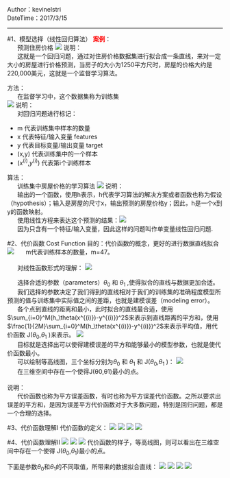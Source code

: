 
Author：kevinelstri <br>
DateTime：2017/3/15

----------
#1、模型选择（线性回归算法）
**<font color='red'>案例</font>**：<br>
&#160;&#160;&#160;&#160;&#160;&#160;预测住房价格
![](http://i.imgur.com/yTTK5Ed.png)
说明：<br>
&#160;&#160;&#160;&#160;&#160;&#160;这就是一个回归问题，通过对住房价格数据集进行拟合成一条直线，来对一定大小的房屋进行价格预测，当房子的大小为1250平方尺时，房屋的价格大约是220,000美元，这就是一个监督学习算法。<br>

方法：<br>
&#160;&#160;&#160;&#160;&#160;&#160;在监督学习中，这个数据集称为训练集<br>
![](http://i.imgur.com/fQKFipF.png)
说明：<br>
&#160;&#160;&#160;&#160;&#160;&#160;对回归问题进行标记：

- m 代表训练集中样本的数量
- x 代表特征/输入变量 features
- y 代表目标变量/输出变量 target 
- (x,y) 代表训练集中的一个样本
- ($x^{(i)}$,$y^{(i)}$) 代表第i个训练样本

算法：<br>
&#160;&#160;&#160;&#160;&#160;&#160;训练集中房屋价格的学习算法
![](http://i.imgur.com/80X6Qwc.png)
说明：<br>
&#160;&#160;&#160;&#160;&#160;&#160;输出的一个函数，使用h表示，h代表学习算法的解决方案或者函数也称为假设（hypothesis）；输入是房屋的尺寸x，输出预测的房屋价格y；因此，h是一个x到y的函数映射。<br>
&#160;&#160;&#160;&#160;&#160;&#160;使用线性方程来表达这个预测的结果：![](http://i.imgur.com/udS3iOC.png)<br>
&#160;&#160;&#160;&#160;&#160;&#160;因为只含有一个特征/输入变量，因此这样的问题叫作单变量线性回归问题.

#2、代价函数 Cost Function
目的：代价函数的概念，更好的进行数据直线拟合
![](http://i.imgur.com/vgySrN8.png)
&#160;&#160;&#160;&#160;&#160;&#160;m代表训练样本的数量，m=47。<br>
<br>
&#160;&#160;&#160;&#160;&#160;&#160;对线性函数形式的理解：
![](http://i.imgur.com/RMaFYq5.png)

&#160;&#160;&#160;&#160;&#160;&#160;选择合适的参数（parameters）$\theta_0$ 和 $\theta_1$ ,使得拟合的直线与数据更加合适。<br>
&#160;&#160;&#160;&#160;&#160;&#160;我们选择的参数决定了我们得到的直线相对于我们的训练集的准确程度模型所预测的值与训练集中实际值之间的差距，也就是建模误差（modeling error）。
&#160;&#160;&#160;&#160;&#160;&#160;各个点到直线的距离和最小，此时拟合的直线最合适，使用$\sum_{i=0}^M(h_\theta(x^{(i)})-y^{(i)})^2$来表示到直线距离的平方和，使用$\frac{1}{2M}\sum_{i=0}^M(h_\theta(x^{(i)})-y^{(i)})^2$来表示平均值，用代价函数 J($\theta_0$,$\theta_1$ )来表示。
![](http://i.imgur.com/X9rMZ0o.png)<br>
&#160;&#160;&#160;&#160;&#160;&#160;目标就是选择出可以使得建模误差的平方和能够最小的模型参数，也就是使代价函数最小。<br>
&#160;&#160;&#160;&#160;&#160;&#160;可以绘制等高线图，三个坐标分别为$\theta_0$ 和 $\theta_1$ 和 J($\theta_0$,$\theta_1$ )：
![](http://i.imgur.com/OGXPNaN.png)<br>
&#160;&#160;&#160;&#160;&#160;&#160;在三维空间中存在一个使得J(θ0,θ1)最小的点。<br>
<br>
说明：<br>
&#160;&#160;&#160;&#160;&#160;&#160;代价函数也称为平方误差函数，有时也称为平方误差代价函数。之所以要求出误差的平方和，是因为误差平方代价函数对于大多数问题，特别是回归问题，都是一个合理的选择。

#3、代价函数理解I
代价函数的定义：
![](http://i.imgur.com/7PieDYg.png)
![](http://i.imgur.com/wPMbm9I.png)
![](http://i.imgur.com/ovBhUg5.png)
![](http://i.imgur.com/CMPUV08.png)

#4、代价函数理解II
![](http://i.imgur.com/hACElEk.png)
![](http://i.imgur.com/1KrjBYF.png)
![](http://i.imgur.com/nqKpCd4.png)
代价函数的样子，等高线图，则可以看出在三维空间中存在一个使得 J($\theta_0$,$\theta_1$)最小的点。

下面是参数$\theta_0$和$\theta_1$的不同取值，所带来的数据拟合直线：
![](http://i.imgur.com/DNRPk48.png)
![](http://i.imgur.com/ZaErqCR.png)
![](http://i.imgur.com/myG8z6i.png)
![](http://i.imgur.com/mB7efUk.png)
